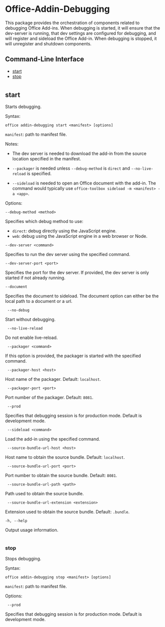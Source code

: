 # Office-Addin-Debugging

  This package provides the orchestration of components related to debugging Office Add-ins. When debugging is started, it will ensure that the dev-server is running, that dev settings are configured for debugging, and will register and sideload the Office Add-in. When debugging is stopped, it will unregister and shutdown components.

## Command-Line Interface
* [start](#start)
* [stop](#stop)

#

## start 
Starts debugging. 

Syntax:

`office addin-debugging start <manifest> [options]`

`manifest`: path to manifest file.

Notes:

* The dev server is needed to download the add-in from the source location specified in the manifest.

* `--packager` is needed unless `--debug-method` is `direct` and `--no-live-reload` is specified.

* `--sideload` is needed to open an Office document with the add-in. The command would typically use `office-toolbox sideload -m <manifest> -a <app>`.

Options:

`--debug-method <method>`

Specifies which debug method to use: 
* `direct`: debug directly using the JavaScript engine.
* `web`: debug using the JavaScript engine in a web browser or Node.
 
`--dev-server <command>`

Specifies to run the dev server using the specified command.

`--dev-server-port <port>`

Specifies the port for the dev server. If provided, the dev server is only started if not already running. 

`--document`

Specifies the document to sideload.  The document option can either be the local path to a document or a url.

` --no-debug`

Start without debugging.

` --no-live-reload`

Do not enable live-reload.

` --packager <command>`

If this option is provided, the packager is started with the specified command.

` --packager-host <host>`

Host name of the packager. Default: `localhost`.

` --packager-port <port>`

Port number of the packager. Default: `8081`.

` --prod`

Specifies that debugging session is for production mode. Default is development mode.

` --sideload <command>`

Load the add-in using the specified command.

` --source-bundle-url-host <host>`

Host name to obtain the source bundle. Default: `localhost`.

` --source-bundle-url-port <port>`

Port number to obtain the source bundle. Default: `8081`.

` --source-bundle-url-path <path>`

Path used to obtain the source bundle. 

` --source-bundle-url-extension <extension>`

Extension used to obtain the source bundle. Default: `.bundle`.

`-h, --help`

Output usage information.

#

### stop
Stops debugging.

Syntax:

`office addin-debugging stop <manifest> [options]`

`manifest`: path to manifest file.

Options:

` --prod`

Specifies that debugging session is for production mode. Default is development mode.

#

